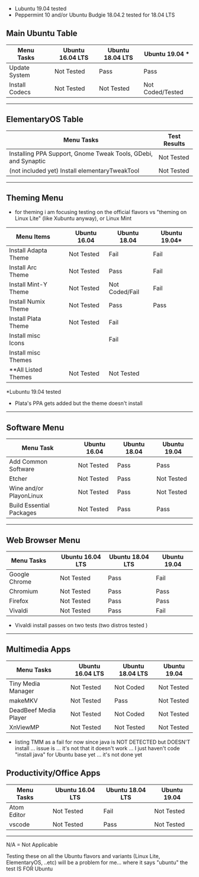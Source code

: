 
* Lubuntu 19.04 tested
* Peppermint 10 and/or Ubuntu Budgie 18.04.2 tested for 18.04 LTS 


## Main Ubuntu Table
| Menu Tasks     |   | Ubuntu 16.04 LTS | Ubuntu 18.04 LTS | Ubuntu 19.04 *   |
|----------------|---|------------------|------------------|------------------|
| Update System  |   | Not Tested       | Pass             | Pass             |
| Install Codecs |   | Not Tested       | Not Tested       | Not Coded/Tested |

---

## ElementaryOS Table

| Menu Tasks                                                     | Test Results |
|----------------------------------------------------------------|--------------|
| Installing PPA Support, Gnome Tweak Tools, GDebi, and Synaptic | Not Tested   |
| (not included yet) Install elementaryTweakTool                 | Not Tested   |

---
## Theming Menu 
- for theming i am focusing testing on the official flavors vs "theming on Linux Lite" (like Xubuntu anyway), or Linux Mint 

| Menu Items           |   | Ubuntu 16.04 | Ubuntu 18.04   | Ubuntu 19.04* |
|----------------------|---|--------------|----------------|---------------|
| Install Adapta Theme |   | Not Tested   | Fail           | Fail          |
| Install Arc Theme    |   | Not Tested   | Pass           | Fail          |
| Install Mint-Y Theme |   | Not Tested   | Not Coded/Fail | Fail          |
| Install Numix Theme  |   | Not Tested   | Pass           | Pass          |
| Install Plata Theme  |   | Not Tested   | Fail           |               |
| Install misc Icons   |   |              | Fail           |               |
| Install misc Themes  |   |              |                |               |
| **All Listed Themes  |   | Not Tested   | Not Tested     |               |

*Lubuntu 19.04 tested

- Plata's PPA gets added but the theme doesn't install 

---
## Software Menu

| Menu Task                |   | Ubuntu 16.04 | Ubuntu 18.04 | Ubuntu 19.04 |
|--------------------------|---|--------------|--------------|--------------|
| Add Common Software      |   | Not Tested   | Pass         | Pass         |
| Etcher                   |   | Not Tested   | Pass         | Not Tested   |
| Wine and/or PlayonLinux  |   | Not Tested   | Pass         | Not Tested   |
| Build Essential Packages |   | Not Tested   | Pass         | Pass         |

---

## Web Browser Menu 

| Menu Tasks    |   | Ubuntu 16.04 LTS | Ubuntu 18.04 LTS | Ubuntu 19.04 |
|---------------|---|------------------|------------------|--------------|
| Google Chrome |   | Not Tested       | Pass             | Fail         |
| Chromium      |   | Not Tested       | Pass             | Pass         |
| Firefox       |   | Not Tested       | Pass             | Pass         |
| Vivaldi       |   | Not Tested       | Pass             | Fail         |

- Vivaldi install passes on two tests (two distros tested )

--- 

## Multimedia Apps

| Menu Tasks            |   | Ubuntu 16.04 LTS | Ubuntu 18.04 LTS | Ubuntu 19.04 |
|-----------------------|---|------------------|------------------|--------------|
| Tiny Media Manager    |   | Not Tested       | Not Coded        | Not Tested   |
| makeMKV               |   | Not Tested       | Pass             | Not Tested   |
| DeadBeef Media Player |   | Not Tested       | Not Coded        | Not Tested   |
| XnViewMP              |   | Not Tested       | Not Tested       | Not Tested   |

- listing TMM as a fail for now since java is NOT DETECTED but DOESN'T install ... issue is ... it's not that it doesn't work ... I just haven't code "install java" for Ubuntu base yet ... it's not done yet 


## Productivity/Office Apps 

| Menu Tasks  |   | Ubuntu 16.04 LTS | Ubuntu 18.04 LTS | Ubuntu 19.04 |
|-------------|---|------------------|------------------|--------------|
| Atom Editor |   | Not Tested       | Fail             | Not Tested   |
| vscode      |   | Not Tested       | Pass             | Not Tested   |


---

N/A = Not Applicable

Testing these on all the Ubuntu flavors and variants (Linux Lite, ElementaryOS, ..etc) will be a problem for me... where it says "ubuntu" the test IS FOR Ubuntu

